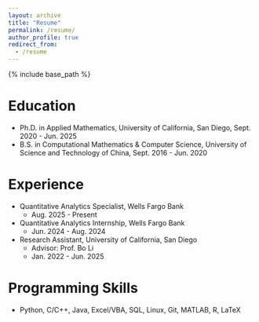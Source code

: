 ```yaml
---
layout: archive
title: "Resume"
permalink: /resume/
author_profile: true
redirect_from:
  - /resume
---
```


{% include base_path %}

Education
======
* Ph.D. in Applied Mathematics, University of California, San Diego, Sept. 2020 - Jun. 2025
* B.S. in Computational Mathematics & Computer Science, University of Science and Technology of China, Sept. 2016 - Jun. 2020

Experience
======
* Quantitative Analytics Specialist, Wells Fargo Bank
  * Aug. 2025 - Present
* Quantitative Analytics Internship, Wells Fargo Bank
  * Jun. 2024 - Aug. 2024
* Research Assistant, University of California, San Diego
  * Advisor: Prof. Bo Li
  * Jan. 2022 - Jun. 2025

Programming Skills
======
* Python, C/C++, Java, Excel/VBA, SQL, Linux, Git, MATLAB, R, LaTeX
